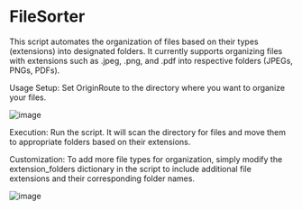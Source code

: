 # FileSorter
This script automates the organization of files based on their types (extensions) into designated folders. It currently supports organizing files with extensions such as .jpeg, .png, and .pdf into respective folders (JPEGs, PNGs, PDFs).

Usage
Setup: Set OriginRoute to the directory where you want to organize your files.

![image](https://github.com/RvidalSt4rtend/FileSorter/assets/137844632/4ae31cec-bb0b-4555-847b-13938e898590)

Execution: Run the script. It will scan the directory for files and move them to appropriate folders based on their extensions.

Customization: To add more file types for organization, simply modify the extension_folders dictionary in the script to include additional file extensions and their corresponding folder names.

![image](https://github.com/RvidalSt4rtend/FileSorter/assets/137844632/1d57881e-9ead-4f3e-8bc3-c58210fdc4c6)


